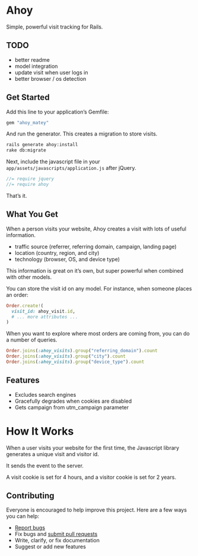 # Ahoy

Simple, powerful visit tracking for Rails.

## TODO

- better readme
- model integration
- update visit when user logs in
- better browser / os detection

## Get Started

Add this line to your application’s Gemfile:

```ruby
gem "ahoy_matey"
```

And run the generator. This creates a migration to store visits.

```sh
rails generate ahoy:install
rake db:migrate
```

Next, include the javascript file in your `app/assets/javascripts/application.js` after jQuery.

```javascript
//= require jquery
//= require ahoy
```

That’s it.

## What You Get

When a person visits your website, Ahoy creates a visit with lots of useful information.

- traffic source (referrer, referring domain, campaign, landing page)
- location (country, region, and city)
- technology (browser, OS, and device type)

This information is great on it’s own, but super powerful when combined with other models.

You can store the visit id on any model. For instance, when someone places an order:

```ruby
Order.create!(
  visit_id: ahoy_visit.id,
  # ... more attributes ...
)
```

When you want to explore where most orders are coming from, you can do a number of queries.

```ruby
Order.joins(:ahoy_visits).group("referring_domain").count
Order.joins(:ahoy_visits).group("city").count
Order.joins(:ahoy_visits).group("device_type").count
```

## Features

- Excludes search engines
- Gracefully degrades when cookies are disabled
- Gets campaign from utm_campaign parameter

# How It Works

When a user visits your website for the first time, the Javascript library generates a unique visit and visitor id.

It sends the event to the server.

A visit cookie is set for 4 hours, and a visitor cookie is set for 2 years.

## Contributing

Everyone is encouraged to help improve this project. Here are a few ways you can help:

- [Report bugs](https://github.com/ankane/ahoy/issues)
- Fix bugs and [submit pull requests](https://github.com/ankane/ahoy/pulls)
- Write, clarify, or fix documentation
- Suggest or add new features
